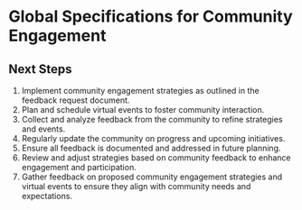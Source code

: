 # Global Specifications for Community Engagement

## Next Steps
1. Implement community engagement strategies as outlined in the feedback request document.
2. Plan and schedule virtual events to foster community interaction.
3. Collect and analyze feedback from the community to refine strategies and events.
4. Regularly update the community on progress and upcoming initiatives.
5. Ensure all feedback is documented and addressed in future planning.
6. Review and adjust strategies based on community feedback to enhance engagement and participation.
7. Gather feedback on proposed community engagement strategies and virtual events to ensure they align with community needs and expectations.
